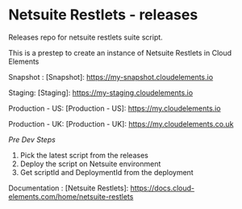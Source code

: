 # Netsuite Restlets - releases
Releases repo for netsuite restlets suite script.


This is a prestep to create an instance of Netsuite Restlets in Cloud Elements

Snapshot : [Snapshot]: https://my-snapshot.cloudelements.io


Staging:  [Staging]: https://my-staging.cloudelements.io


Production - US: [Production - US]: https://my.cloudelements.io


Production - UK: [Production - UK]: https://my.cloudelements.co.uk





*Pre Dev Steps*
1. Pick the latest script from the releases
2. Deploy the script on Netsuite environment
3. Get scriptId and DeploymentId from the deployment


Documentation : [Netsuite Restlets]: https://docs.cloud-elements.com/home/netsuite-restlets
